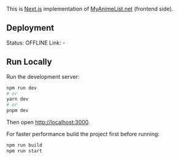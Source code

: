 This is [Next.js](https://nextjs.org/) implementation of [MyAnimeList.net](https://myanimelist.net/) (frontend side).

## Deployment

Status: OFFLINE
Link: -

## Run Locally

Run the development server:

```bash
npm run dev
# or
yarn dev
# or
pnpm dev
```

Then open [http://localhost:3000](http://localhost:3000).

For faster performance build the project first before running:

```bash
npm run build
npm run start
```
